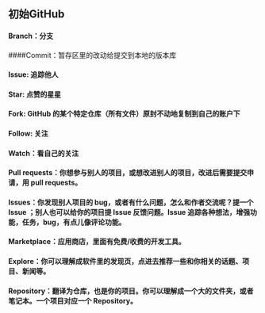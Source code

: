 ## 初始GitHub
#### Branch：分支
####Commit：暂存区里的改动给提交到本地的版本库
#### Issue: 追踪他人
#### Star: 点赞的星星
#### Fork: GitHub 的某个特定仓库（所有文件）原封不动地复制到自己的账户下
#### Follow: 关注
#### Watch：看自己的关注
#### Pull requests：你想参与别人的项目，或想改进别人的项目，改进后需要提交申请，用 pull requests。
#### Issues：你发现别人项目的 bug，或者有什么问题，怎么和作者交流呢？提一个 Issue ；别人也可以给你的项目提 Issue 反馈问题。Issue 追踪各种想法，增强功能，任务，bug，有点儿像评论功能。
#### Marketplace：应用商店，里面有免费/收费的开发工具。
#### Explore：你可以理解成软件里的发现页，点进去推荐一些和你相关的话题、项目、新闻等。
#### Repository：翻译为仓库，也是你的项目。你可以理解成一个大的文件夹，或者笔记本。一个项目对应一个 Repository。